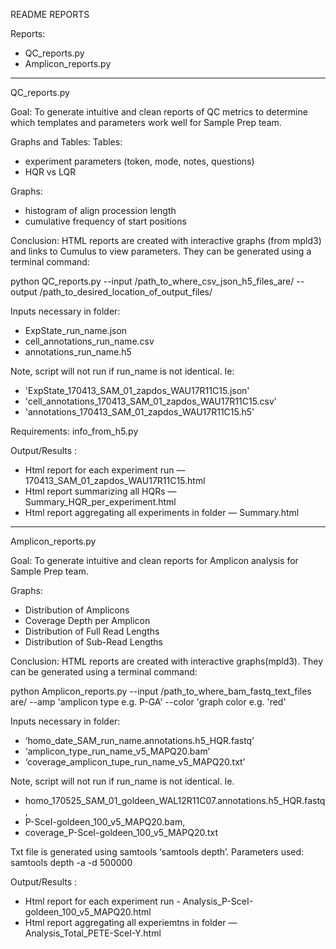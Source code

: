 README REPORTS 

Reports:
- QC_reports.py
- Amplicon_reports.py
________________________________

QC_reports.py  


Goal:
To generate intuitive and clean reports of QC metrics to determine which templates and parameters work well for Sample Prep team.  


Graphs and Tables:
Tables: 
- experiment parameters (token, mode, notes, questions)
- HQR vs LQR 

Graphs: 
- histogram of align procession length
- cumulative frequency of start positions 
	

Conclusion:
HTML reports are created with interactive graphs (from mpld3) and links to Cumulus to view parameters. They can be generated using a terminal command: 

python QC_reports.py --input /path_to_where_csv_json_h5_files_are/ --output /path_to_desired_location_of_output_files/



Inputs necessary in folder: 
- ExpState_run_name.json
- cell_annotations_run_name.csv
- annotations_run_name.h5

Note, script will not run if run_name is not identical. Ie:
 - 'ExpState_170413_SAM_01_zapdos_WAU17R11C15.json'
 - 'cell_annotations_170413_SAM_01_zapdos_WAU17R11C15.csv'
 - 'annotations_170413_SAM_01_zapdos_WAU17R11C15.h5'


Requirements: info_from_h5.py 



 Output/Results : 
- Html report for each experiment run   —  170413_SAM_01_zapdos_WAU17R11C15.html
- Html report summarizing all HQRs      — Summary_HQR_per_experiment.html 
- Html report aggregating all experiments in folder  — Summary.html 




_________________________________ 



Amplicon_reports.py


Goal:
To generate intuitive and clean reports for Amplicon analysis for Sample Prep team.  

Graphs: 
- Distribution of Amplicons 
- Coverage Depth per Amplicon 
- Distribution of Full Read Lengths
- Distribution of Sub-Read Lengths 


Conclusion:
HTML reports are created with interactive graphs(mpld3). They can be generated using a terminal command:  

python Amplicon_reports.py --input /path_to_where_bam_fastq_text_files are/ --amp 'amplicon type e.g. P-GA' --color 'graph color e.g. 'red'



Inputs necessary in folder: 
- ‘homo_date_SAM_run_name.annotations.h5_HQR.fastq’
- ‘amplicon_type_run_name_v5_MAPQ20.bam’
- ‘coverage_amplicon_tupe_run_name_v5_MAPQ20.txt’

Note, script will not run if run_name is not identical. Ie. 
- homo_170525_SAM_01_goldeen_WAL12R11C07.annotations.h5_HQR.fastq, 
- P-SceI-goldeen_100_v5_MAPQ20.bam, 
- coverage_P-SceI-goldeen_100_v5_MAPQ20.txt

Txt file is generated using samtools ‘samtools depth’. Parameters used: samtools depth -a -d 500000 



 Output/Results : 
- Html report for each experiment run - Analysis_P-SceI-goldeen_100_v5_MAPQ20.html 
- Html report aggregating all experiemtns in folder  — Analysis_Total_PETE-SceI-Y.html








